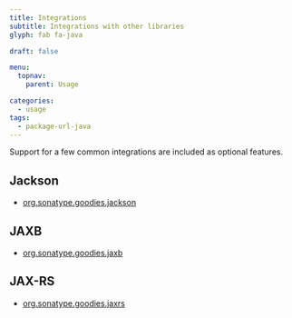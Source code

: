 ```yaml
---
title: Integrations
subtitle: Integrations with other libraries
glyph: fab fa-java

draft: false

menu:
  topnav:
    parent: Usage

categories:
  - usage
tags:
  - package-url-java
---
```

Support for a few common integrations are included as optional features.

## Jackson

* [org.sonatype.goodies.jackson](../../maven/apidocs/org/sonatype/goodies/packageurl/jackson/package-summary.html)

## JAXB

* [org.sonatype.goodies.jaxb](../../maven/apidocs/org/sonatype/goodies/packageurl/jaxb/package-summary.html)

## JAX-RS

* [org.sonatype.goodies.jaxrs](../../maven/apidocs/org/sonatype/goodies/packageurl/jaxrs/package-summary.html)
